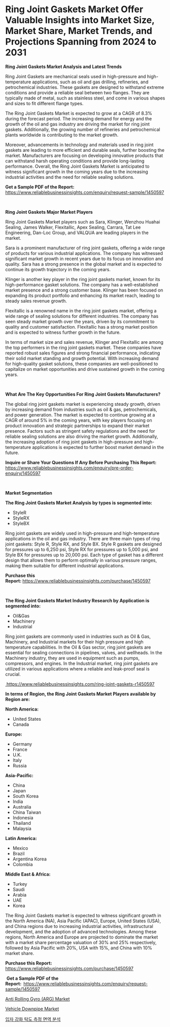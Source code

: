<p><h1>Ring Joint Gaskets Market Offer Valuable Insights into Market Size, Market Share, Market Trends, and Projections Spanning from 2024 to 2031</h1></p><p><strong>Ring Joint Gaskets Market Analysis and Latest Trends</strong></p>
<p><p>Ring Joint Gaskets are mechanical seals used in high-pressure and high-temperature applications, such as oil and gas drilling, refineries, and petrochemical industries. These gaskets are designed to withstand extreme conditions and provide a reliable seal between two flanges. They are typically made of metal, such as stainless steel, and come in various shapes and sizes to fit different flange types.</p><p>The Ring Joint Gaskets Market is expected to grow at a CAGR of 8.3% during the forecast period. The increasing demand for energy and the growth of the oil and gas industry are driving the market for ring joint gaskets. Additionally, the growing number of refineries and petrochemical plants worldwide is contributing to the market growth. </p><p>Moreover, advancements in technology and materials used in ring joint gaskets are leading to more efficient and durable seals, further boosting the market. Manufacturers are focusing on developing innovative products that can withstand harsh operating conditions and provide long-lasting performance. Overall, the Ring Joint Gaskets Market is anticipated to witness significant growth in the coming years due to the increasing industrial activities and the need for reliable sealing solutions.</p></p>
<p><strong>Get a Sample PDF of the Report:&nbsp;</strong> <a href="https://www.reliablebusinessinsights.com/enquiry/request-sample/1450597">https://www.reliablebusinessinsights.com/enquiry/request-sample/1450597</a></p>
<p>&nbsp;</p>
<p><strong>Ring Joint Gaskets Major Market Players</strong></p>
<p><p>Ring Joint Gaskets Market players such as Sara, Klinger, Wenzhou Huahai Sealing, James Walker, Flexitallic, Apex Sealing, Carrara, Tat Lee Engineering, Dan-Loc Group, and VALQUA are leading players in the market.</p><p>Sara is a prominent manufacturer of ring joint gaskets, offering a wide range of products for various industrial applications. The company has witnessed significant market growth in recent years due to its focus on innovation and quality. Sara has a strong presence in the global market and is expected to continue its growth trajectory in the coming years.</p><p>Klinger is another key player in the ring joint gaskets market, known for its high-performance gasket solutions. The company has a well-established market presence and a strong customer base. Klinger has been focused on expanding its product portfolio and enhancing its market reach, leading to steady sales revenue growth.</p><p>Flexitallic is a renowned name in the ring joint gaskets market, offering a wide range of sealing solutions for different industries. The company has seen steady market growth over the years, driven by its commitment to quality and customer satisfaction. Flexitallic has a strong market position and is expected to witness further growth in the future.</p><p>In terms of market size and sales revenue, Klinger and Flexitallic are among the top performers in the ring joint gaskets market. These companies have reported robust sales figures and strong financial performance, indicating their solid market standing and growth potential. With increasing demand for high-quality gasket solutions, these companies are well-positioned to capitalize on market opportunities and drive sustained growth in the coming years.</p></p>
<p>&nbsp;</p>
<p><strong>What Are The Key Opportunities For Ring Joint Gaskets Manufacturers?</strong></p>
<p><p>The global ring joint gaskets market is experiencing steady growth, driven by increasing demand from industries such as oil & gas, petrochemicals, and power generation. The market is expected to continue growing at a CAGR of around 5% in the coming years, with key players focusing on product innovation and strategic partnerships to expand their market presence. Factors such as stringent safety regulations and the need for reliable sealing solutions are also driving the market growth. Additionally, the increasing adoption of ring joint gaskets in high-pressure and high-temperature applications is expected to further boost market demand in the future.</p></p>
<p><strong>Inquire or Share Your Questions If Any Before Purchasing This Report:</strong> <a href="https://www.reliablebusinessinsights.com/enquiry/pre-order-enquiry/1450597">https://www.reliablebusinessinsights.com/enquiry/pre-order-enquiry/1450597</a></p>
<p>&nbsp;</p>
<p><strong>Market Segmentation</strong></p>
<p><strong>The Ring Joint Gaskets Market Analysis by types is segmented into:</strong></p>
<p><ul><li>StyleR</li><li>StyleRX</li><li>StyleBX</li></ul></p>
<p><p>Ring joint gaskets are widely used in high-pressure and high-temperature applications in the oil and gas industry. There are three main types of ring joint gaskets: Style R, Style RX, and Style BX. Style R gaskets are designed for pressures up to 6,250 psi, Style RX for pressures up to 5,000 psi, and Style BX for pressures up to 20,000 psi. Each type of gasket has a different design that allows them to perform optimally in various pressure ranges, making them suitable for different industrial applications.</p></p>
<p><strong>Purchase this Report:&nbsp;</strong><a href="https://www.reliablebusinessinsights.com/purchase/1450597">https://www.reliablebusinessinsights.com/purchase/1450597</a></p>
<p>&nbsp;</p>
<p><strong>The Ring Joint Gaskets Market Industry Research by Application is segmented into:</strong></p>
<p><ul><li>Oil&Gas</li><li>Machinery</li><li>Industrial</li></ul></p>
<p><p>Ring joint gaskets are commonly used in industries such as Oil & Gas, Machinery, and Industrial markets for their high pressure and high temperature capabilities. In the Oil & Gas sector, ring joint gaskets are essential for sealing connections in pipelines, valves, and wellheads. In the Machinery industry, they are used in equipment such as pumps, compressors, and engines. In the Industrial market, ring joint gaskets are utilized in various applications where a reliable and leak-proof seal is crucial.</p></p>
<p><a href="https://www.reliablebusinessinsights.com/ring-joint-gaskets-r1450597">&nbsp;https://www.reliablebusinessinsights.com/ring-joint-gaskets-r1450597</a></p>
<p><strong>In terms of Region, the Ring Joint Gaskets Market Players available by Region are:</strong></p>
<p>
    <p> <strong> North America: </strong>
        <ul>
            <li>United States</li>
            <li>Canada</li>
        </ul>
        </p> 
    <p> <strong> Europe: </strong>
        <ul>
            <li>Germany</li>
            <li>France</li>
            <li>U.K.</li>
            <li>Italy</li>
            <li>Russia</li>
        </ul>
        </p> 
    <p> <strong> Asia-Pacific: </strong>
        <ul>
            <li>China</li>
            <li>Japan</li>
            <li>South Korea</li>
            <li>India</li>
            <li>Australia</li>
            <li>China Taiwan</li>
            <li>Indonesia</li>
            <li>Thailand</li>
            <li>Malaysia</li>
        </ul>
        </p> 
    <p> <strong> Latin America: </strong>
        <ul>
            <li>Mexico</li>
            <li>Brazil</li>
            <li>Argentina Korea</li>
            <li>Colombia</li>
        </ul>
        </p> 
    <p> <strong> Middle East & Africa: </strong>
        <ul>
            <li>Turkey</li>
            <li>Saudi</li>
            <li>Arabia</li>
            <li>UAE</li>
            <li>Korea</li>
        </ul>
    </p>
    </p>
<p><p>The Ring Joint Gaskets market is expected to witness significant growth in the North America (NA), Asia Pacific (APAC), Europe, United States (USA), and China regions due to increasing industrial activities, infrastructural development, and the adoption of advanced technologies. Among these regions, North America and Europe are projected to dominate the market with a market share percentage valuation of 30% and 25% respectively, followed by Asia Pacific with 20%, USA with 15%, and China with 10% market share.</p></p>
<p><strong>Purchase this Report: </strong><a href="https://www.reliablebusinessinsights.com/purchase/1450597">https://www.reliablebusinessinsights.com/purchase/1450597</a></p>
<p>&nbsp;<strong>Get a Sample PDF of the Report:&nbsp;&nbsp;</strong><a href="https://www.reliablebusinessinsights.com/enquiry/request-sample/1450597">https://www.reliablebusinessinsights.com/enquiry/request-sample/1450597</a></p>
<p><strong></strong></p>
<p><p><a href="https://github.com/irjbaube82/Market-Research-Report-List-1/blob/main/anti-rolling-gyro-arg-market.md">Anti Rolling Gyro (ARG) Market</a></p><p><a href="https://github.com/abdillahsp58/Market-Research-Report-List-1/blob/main/vehicle-downpipe-market.md">Vehicle Downpipe Market</a></p><p><a href="https://medium.com/@staceyhilll80/%EA%B8%80%EB%A1%9C%EB%B2%8C-%EC%9E%85%EC%9E%90-%EC%A6%9D%EA%B0%95-%ED%83%81%EB%8F%84-%EB%A9%B4%EC%97%AD%EA%B2%80%EC%82%AC-%EC%82%B0%EC%97%85-%EC%9C%A0%ED%98%95-%EC%9D%91%EC%9A%A9-%EC%8B%9C%EC%9E%A5-%EC%B0%B8%EA%B0%80%EC%9E%90-%EC%A7%80%EC%97%AD-%EC%84%B1%EC%9E%A5-%EB%B6%84%EC%84%9D-%EB%B0%8F-%EB%AF%B8%EB%9E%98-%EC%8B%9C%EB%82%98%EB%A6%AC%EC%98%A4-2024-2031-84eee2684167">입자 강화 탁도 측정 면역 분석</a></p></p>